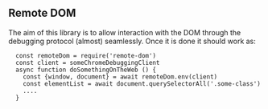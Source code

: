 ## Remote DOM
The aim of this library is to allow interaction with the DOM through the debugging protocol (almost) seamlessly. Once it is done it should work as:

```
  const remoteDom = require('remote-dom')
  const client = someChromeDebuggingClient
  async function doSomethingOnTheWeb () {
    const {window, document} = await remoteDom.env(client)
    const elementList = await document.querySelectorAll('.some-class')
    ....
  }
  
```